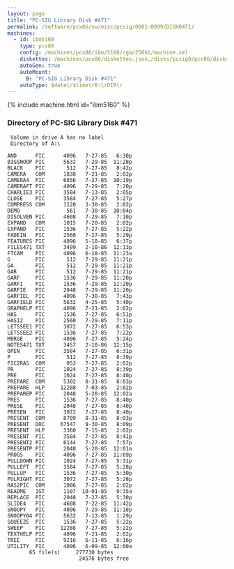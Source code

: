 ```yaml
---
layout: page
title: "PC-SIG Library Disk #471"
permalink: /software/pcx86/sw/misc/pcsig/0001-0999/DISK0471/
machines:
  - id: ibm5160
    type: pcx86
    config: /machines/pcx86/ibm/5160/cga/256kb/machine.xml
    diskettes: /machines/pcx86/diskettes.json,/disks/pcsig0/pcx86/diskettes.json
    autoGen: true
    autoMount:
      B: "PC-SIG Library Disk #471"
    autoType: $date\r$time\rB:\rDIR\r
---
```


{% include machine.html id="ibm5160" %}

### Directory of PC-SIG Library Disk #471

     Volume in drive A has no label
     Directory of A:\

    AND      PIC      4096   7-27-85   6:30p
    BIGSNOOP PIC      5632   7-29-85  11:28p
    BLACK    PIC       512   7-27-85   8:42p
    CAMERA   COM      1838   7-21-85   2:02p
    CAMERA4  PIC      6656   7-27-85  10:19p
    CAMERAFT PIC      4096   7-29-85   7:20p
    CHARLIE3 PIC      3584   7-13-85   2:05p
    CLOSE    PIC      3584   7-27-85   5:27p
    COMPRESS COM      1120   3-30-85   2:02p
    DEMO               561   7-30-85  10:04p
    DISOLVEN PIC      4608   7-29-85   7:10p
    EXPAND   COM      1015   7-20-85   2:02p
    EXPAND   PIC      1536   7-27-85   5:22p
    FADEIN   PIC      2560   7-27-85   5:29p
    FEATURES PIC      4096   5-18-85   6:37p
    FILES471 TXT      3499   2-10-86  12:13p
    FTCAM    PIC      4096   6-18-85  11:23a
    G        PIC       512   7-29-85  11:21p
    GA       PIC       512   7-29-85  11:21p
    GAR      PIC       512   7-29-85  11:21p
    GARF     PIC      1536   7-29-85  11:20p
    GARFI    PIC      1536   7-29-85  11:20p
    GARFIE   PIC      2048   7-29-85  11:20p
    GARFIEL  PIC      4096   7-30-85   7:43p
    GARFIELD PIC      5632   4-25-85   5:40p
    GRAPHELP PIC      4096   7-21-85   2:02p
    HAS      PIC      1536   7-27-85   6:51p
    HAS12    PIC      2560   7-29-85   7:11p
    LETSSEE1 PIC      3072   7-27-85   6:53p
    LETSSEE2 PIC      1536   7-27-85   7:22p
    MERGE    PIC      4096   7-27-85   5:24p
    NOTES471 TXT      3457   2-10-86  12:15p
    OPEN     PIC      3584   7-27-85   6:31p
    P        PIC       512   7-27-85   8:39p
    PIC2RAS  COM       953   7-27-85   2:02p
    PR       PIC      1024   7-27-85   8:39p
    PRE      PIC      1024   7-27-85   8:40p
    PREPARE  COM      5302   8-31-85   8:03p
    PREPARE  HLP     12288   7-03-85   2:02p
    PREPAREP PIC      2048   5-20-85  12:02a
    PRES     PIC      1536   7-27-85   8:40p
    PRESE    PIC      2048   7-27-85   8:40p
    PRESEN   PIC      3072   7-27-85   8:40p
    PRESENT  COM      8709   8-31-85   8:03p
    PRESENT  DOC     67547   9-30-85   8:09p
    PRESENT  HLP      3360   7-15-85   2:02p
    PRESENT  PIC      3584   7-27-85   8:41p
    PRESENT2 PIC      6144   7-27-85   7:57p
    PRESENTP PIC      2048   5-20-85  12:01a
    PROGS    PIC      4096   7-27-85  11:09p
    PULLDOWN PIC      1024   7-27-85   5:31p
    PULLEFT  PIC      3584   7-27-85   5:28p
    PULLUP   PIC      1536   7-27-85   5:30p
    PULRIGHT PIC      3072   7-27-85   5:28p
    RAS2PIC  COM      1086   7-27-85   2:02p
    README   1ST      1107  10-01-85   9:35a
    REPLACE  PIC      2048   7-27-85   5:30p
    SLIDE4   PIC      4608   7-22-85  11:42p
    SNOOPY   PIC      4096   7-29-85  11:18p
    SNOOPY04 PIC      5632   7-13-85   1:29p
    SQUEEZE  PIC      1536   7-27-85   5:22p
    SWEEP    PIC     12288   7-27-85   5:22p
    TEXTHELP PIC      4096   7-21-85   2:02p
    TREE     PIC      9216   6-11-85   6:16p
    UTILITY  PIC      4096   6-09-85  12:00a
           65 file(s)     277730 bytes
                           24576 bytes free
